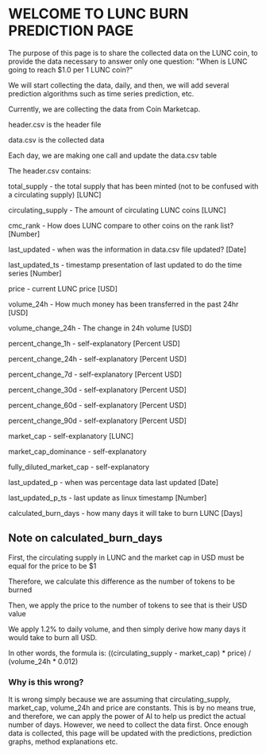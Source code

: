 # WELCOME TO LUNC BURN PREDICTION PAGE

The purpose of this page is to share the collected data on the LUNC coin, to provide the data necessary to answer only one question: "When is LUNC going to reach $1.0 per 1 LUNC coin?"

We will start collecting the data, daily, and then, we will add several prediction algorithms such as time series prediction, etc.

Currently, we are collecting the data from Coin Marketcap.

header.csv is the header file

data.csv is the collected data


Each day, we are making one call and update the data.csv table


The header.csv contains:

total_supply - the total supply that has been minted (not to be confused with a circulating supply) [LUNC]

circulating_supply - The amount of circulating LUNC coins [LUNC]

cmc_rank - How does LUNC compare to other coins on the rank list? [Number]

last_updated - when was the information in data.csv file updated? [Date]

last_updated_ts - timestamp presentation of last updated to do the time series [Number]

price - current LUNC price [USD]

volume_24h - How much money has been transferred in the past 24hr [USD]

volume_change_24h - The change in 24h volume [USD]

percent_change_1h - self-explanatory [Percent USD]

percent_change_24h - self-explanatory [Percent USD]

percent_change_7d - self-explanatory [Percent USD]

percent_change_30d - self-explanatory [Percent USD]

percent_change_60d - self-explanatory [Percent USD]

percent_change_90d - self-explanatory [Percent USD]

market_cap - self-explanatory [LUNC]

market_cap_dominance - self-explanatory 

fully_diluted_market_cap - self-explanatory

last_updated_p - when was percentage data last updated [Date]

last_updated_p_ts - last update as linux timestamp [Number]

calculated_burn_days - how many days it will take to burn LUNC [Days]


## Note on calculated_burn_days

First, the circulating supply in LUNC and the market cap in USD must be equal for the price to be $1

Therefore, we calculate this difference as the number of tokens to be burned

Then, we apply the price to the number of tokens to see that is their USD value

We apply 1.2% to daily volume, and then simply derive how many days it would take to burn all USD.


In other words, the formula is:
((circulating_supply - market_cap) * price) / (volume_24h * 0.012)

### Why is this wrong?
It is wrong simply because we are assuming that circulating_supply, market_cap, volume_24h and price are constants.  This is by no means true, and therefore, we can apply the power of AI to help us predict the actual number of days.  However, we need to collect the data first. Once enough data is collected, this page will be updated with the predictions, prediction graphs, method explanations etc.

